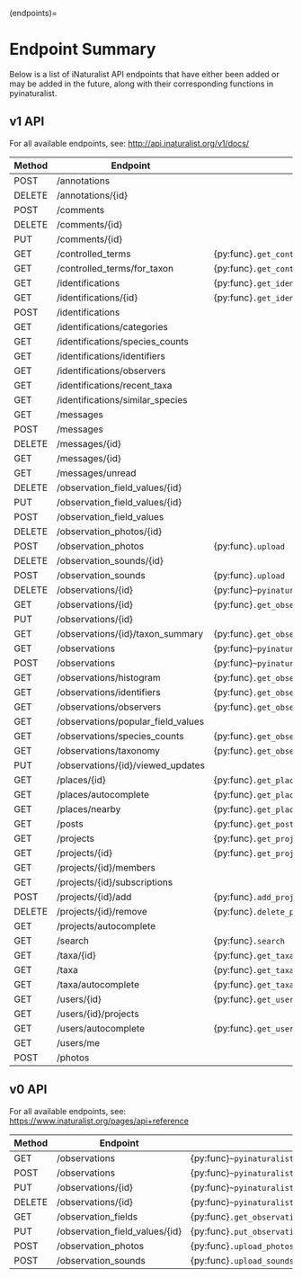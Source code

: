 (endpoints)=
# Endpoint Summary

Below is a list of iNaturalist API endpoints that have either been added or may be added in the
future, along with their corresponding functions in pyinaturalist.

## v1 API
For all available endpoints, see: <http://api.inaturalist.org/v1/docs/>

| Method | Endpoint                           | Function
| ------ | --------                           | --------
| POST   | /annotations                       |
| DELETE | /annotations/\{id}                 |
| POST   | /comments                          |
| DELETE | /comments/\{id}                    |
| PUT    | /comments/\{id}                    |
| GET    | /controlled_terms                  | {py:func}`.get_controlled_terms`
| GET    | /controlled_terms/for_taxon        | {py:func}`.get_controlled_terms`
| GET    | /identifications                   | {py:func}`.get_identifications`
| GET    | /identifications/\{id}             | {py:func}`.get_identifications_by_id`
| POST   | /identifications                   |
| GET    | /identifications/categories        |
| GET    | /identifications/species_counts    |
| GET    | /identifications/identifiers       |
| GET    | /identifications/observers         |
| GET    | /identifications/recent_taxa       |
| GET    | /identifications/similar_species   |
| GET    | /messages                          |
| POST   | /messages                          |
| DELETE | /messages/\{id}                    |
| GET    | /messages/\{id}                    |
| GET    | /messages/unread                   |
| DELETE | /observation_field_values/\{id}    |
| PUT    | /observation_field_values/\{id}    |
| POST   | /observation_field_values          |
| DELETE | /observation_photos/\{id}          |
| POST   | /observation_photos                | {py:func}`.upload`
| DELETE | /observation_sounds/\{id}          |
| POST   | /observation_sounds                | {py:func}`.upload`
| DELETE | /observations/\{id}                | {py:func}`~pyinaturalist.v1.observations.delete_observation`
| GET    | /observations/\{id}                | {py:func}`.get_observation`
| PUT    | /observations/\{id}                |
| GET    | /observations/\{id}/taxon_summary  | {py:func}`.get_observation_taxon_summary`
| GET    | /observations                      | {py:func}`~pyinaturalist.v1.observations.get_observations`
| POST   | /observations                      | {py:func}`~pyinaturalist.v1.observations.create_observation`
| GET    | /observations/histogram            | {py:func}`.get_observation_histogram`
| GET    | /observations/identifiers          | {py:func}`.get_observation_identifiers`
| GET    | /observations/observers            | {py:func}`.get_observation_observers`
| GET    | /observations/popular_field_values |
| GET    | /observations/species_counts       | {py:func}`.get_observation_species_counts`
| GET    | /observations/taxonomy             | {py:func}`.get_observation_taxonomy`
| PUT    | /observations/\{id}/viewed_updates |
| GET    | /places/\{id}                      | {py:func}`.get_places_by_id`
| GET    | /places/autocomplete               | {py:func}`.get_places_autocomplete`
| GET    | /places/nearby                     | {py:func}`.get_places_nearby`
| GET    | /posts                             | {py:func}`.get_posts`
| GET    | /projects                          | {py:func}`.get_projects`
| GET    | /projects/\{id}                    | {py:func}`.get_projects_by_id`
| GET    | /projects/\{id}/members            |
| GET    | /projects/\{id}/subscriptions      |
| POST   | /projects/\{id}/add                | {py:func}`.add_project_observation`
| DELETE | /projects/\{id}/remove             | {py:func}`.delete_project_observation`
| GET    | /projects/autocomplete             |
| GET    | /search                            | {py:func}`.search`
| GET    | /taxa/\{id}                        | {py:func}`.get_taxa_by_id`
| GET    | /taxa                              | {py:func}`.get_taxa`
| GET    | /taxa/autocomplete                 | {py:func}`.get_taxa_autocomplete`
| GET    | /users/\{id}                       | {py:func}`.get_user_by_id`
| GET    | /users/\{id}/projects              |
| GET    | /users/autocomplete                | {py:func}`.get_users_autocomplete`
| GET    | /users/me                          |
| POST   | /photos                            |

## v0 API
For all available endpoints, see: <https://www.inaturalist.org/pages/api+reference>

| Method | Endpoint                        | Function
| ------ | --------                        | --------
| GET    | /observations                   | {py:func}`~pyinaturalist.v0.observations.get_observations`
| POST   | /observations                   | {py:func}`~pyinaturalist.v0.observations.create_observation`
| PUT    | /observations/\{id}             | {py:func}`~pyinaturalist.v0.observations.update_observation`
| DELETE | /observations/\{id}             | {py:func}`~pyinaturalist.v0.observations.delete_observation`
| GET    | /observation_fields             | {py:func}`.get_observation_fields`
| PUT    | /observation_field_values/\{id} | {py:func}`.put_observation_field_values`
| POST   | /observation_photos             | {py:func}`.upload_photos`
| POST   | /observation_sounds             | {py:func}`.upload_sounds`
